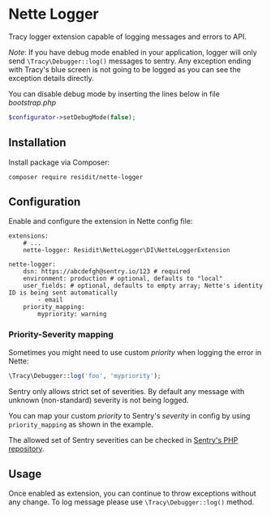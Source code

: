 # Nette Logger

Tracy logger extension capable of logging messages and errors to API.

*Note*: If you have debug mode enabled in your application, logger will only send `\Tracy\Debugger::log()` messages to sentry. Any exception ending with Tracy's blue screen is not going to be logged as you can see the exception details directly.

You can disable debug mode by inserting the lines below in file *bootstrap.php*

```php
$configurator->setDebugMode(false);
```

## Installation

Install package via Composer:

```
composer require residit/nette-logger
```

## Configuration

Enable and configure the extension in Nette config file:

```neon
extensions:
	# ...
	nette-logger: Residit\NetteLogger\DI\NetteLoggerExtension

nette-logger:
    dsn: https://abcdefgh@sentry.io/123 # required
    environment: production # optional, defaults to "local"
    user_fields: # optional, defaults to empty array; Nette's identity ID is being sent automatically
        - email
    priority_mapping:
        mypriority: warning
```

### Priority-Severity mapping

Sometimes you might need to use custom *priority* when logging the error in Nette:

```php
\Tracy\Debugger::log('foo', 'mypriority');
```

Sentry only allows strict set of severities. By default any message with unknown (non-standard) severity is not being logged.

You can map your custom *priority* to Sentry's *severity* in config by using `priority_mapping` as shown in the example.

The allowed set of Sentry severities can be checked in [Sentry's PHP repository](https://github.com/getsentry/sentry-php/blob/master/src/Severity.php).  

## Usage

Once enabled as extension, you can continue to throw exceptions without any change. To log message please use `\Tracy\Debugger::log()` method.
